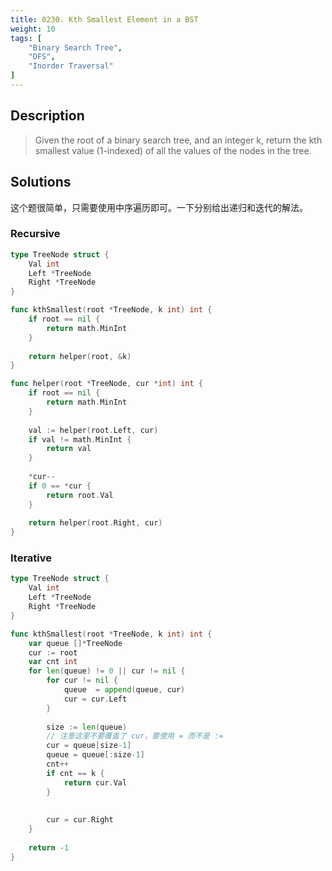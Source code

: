 ```yaml
---
title: 0230. Kth Smallest Element in a BST
weight: 10
tags: [
	"Binary Search Tree",
	"DFS",
	"Inorder Traversal"
]
---
```


## Description
> Given the root of a binary search tree, and an integer k, return the kth smallest value (1-indexed) of all the values of the nodes in the tree.

## Solutions
这个题很简单，只需要使用中序遍历即可。一下分别给出递归和迭代的解法。
### Recursive
```go
type TreeNode struct {
    Val int
    Left *TreeNode
    Right *TreeNode
}

func kthSmallest(root *TreeNode, k int) int {
    if root == nil {
        return math.MinInt
    }
    
    return helper(root, &k)
}

func helper(root *TreeNode, cur *int) int {
    if root == nil {
        return math.MinInt
    }
    
    val := helper(root.Left, cur)
    if val != math.MinInt {
        return val
    }
    
    *cur--
    if 0 == *cur {
        return root.Val    
    }
    
    return helper(root.Right, cur)
}
```
### Iterative
```go
type TreeNode struct {
    Val int
    Left *TreeNode
    Right *TreeNode
}

func kthSmallest(root *TreeNode, k int) int {
    var queue []*TreeNode
    cur := root
    var cnt int
    for len(queue) != 0 || cur != nil {
        for cur != nil {
            queue  = append(queue, cur)
            cur = cur.Left
        }
        
        size := len(queue)
        // 注意这里不要覆盖了 cur，要使用 = 而不是 :=
        cur = queue[size-1]
        queue = queue[:size-1]
        cnt++
        if cnt == k {
            return cur.Val
        }
        
        
        cur = cur.Right
    }
    
    return -1
}
```
